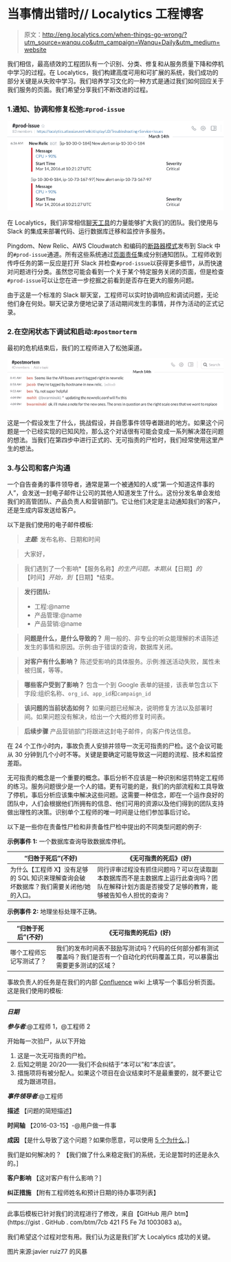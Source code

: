 # 当事情出错时// Localytics 工程博客

> 原文：<http://eng.localytics.com/when-things-go-wrong/?utm_source=wanqu.co&utm_campaign=Wanqu+Daily&utm_medium=website>

我们相信，最高绩效的工程团队有一个识别、分类、修复和从服务质量下降和停机中学习的过程。在 Localytics，我们构建高度可用和可扩展的系统，我们成功的部分关键是从失败中学习。我们培养学习文化的一种方式是通过我们如何回应关于我们服务的页面。我们希望分享我们不断改进的过程。

### 1.通知、协调和修复松弛:`#prod-issue`

![](img/d60ea845fe490b987d6e67fe972e2c7d.png)

在 Localytics，我们非常相信[聊天工具](https://www.pagerduty.com/blog/what-is-chatops/)的力量能够扩大我们的团队。我们使用与 Slack 的集成来部署代码、运行数据库迁移和监控许多服务。

Pingdom、New Relic、AWS Cloudwatch 和编码的[断路器模式](http://martinfowler.com/bliki/CircuitBreaker.html)发布到 Slack 中的`#prod-issue`通道。所有这些系统通过[页面责任](https://www.pagerduty.com/)集成分别通知团队。工程师收到传呼任务的第一反应是打开 Slack 并检查`#prod-issue`以获得更多细节，从而快速对问题进行分类。虽然您可能会看到一个关于某个特定服务关闭的页面，但是检查`#prod-issue`可以让您在进一步挖掘之前看到是否存在更大的服务问题。

由于这是一个标准的 Slack 聊天室，工程师可以实时协调响应和调试问题，无论他们身在何处。聊天记录方便地记录了活动期间发生的事情，并作为活动的正式记录。

### 2.在空闲状态下调试和启动:`#postmorterm`

最初的危机结束后，我们的工程师进入了松弛渠道。

![](img/12de0f38401e59c4c5b279c6c831d29c.png)

这是一个假设发生了什么，挑战假设，并自愿事件领导者跟进的地方。如果这个问题是一个已经实现的已知风险，那么这个对话很有可能会变成一系列解决潜在问题的想法。当我们在第四步中进行正式的、无可指责的尸检时，我们经常使用这里产生的想法。

### 3.与公司和客户沟通

一个自告奋勇的事件领导者，通常是第一个被通知的人或“第一个知道这件事的人”，会发送一封电子邮件让公司的其他人知道发生了什么。这份分发名单会发给我们的高管团队、产品负责人和营销部门。它让他们决定是主动通知我们的客户，还是生成内容发送给客户。

以下是我们使用的电子邮件模板:

> ***主题:*** 发布名称、日期和时间

> 大家好，

> 我们遇到了一个影响*【服务名称】*的生产问题。本期从*【日期】*的*【时间】*开始，到*【日期】*结束。

> **发行团队:**
> 
> *   工程:@name
> *   产品管理:@name
> *   产品营销:@name

> **问题是什么，是什么导致的？**
> 用一般的、非专业的听众能理解的术语陈述发生的事情和原因。示例:由于错误的查询，数据库关闭。

> **对客户有什么影响？**
> 陈述受影响的具体服务。示例:推送活动失败，属性未被归属，等等。

> **哪些客户受到了影响？**
> 包含一个到 Google 表单的链接，该表单包含以下字段:组织名称、`org_id`、`app_id`和`campaign_id`

> **该问题的当前状态如何？**
> 如果问题已经解决，说明修复方法以及部署时间。如果问题没有解决，给出一个大概的修复时间表。

> **后续步骤**
> 产品营销部门将跟进这封电子邮件，向客户传达信息。

在 24 个工作小时内，事故负责人安排并领导一次无可指责的尸检。这个会议可能从 30 分钟到几个小时不等。关键是要确定可能导致这一问题的流程、技术和监控差距。

无可指责的概念是一个重要的概念。事后分析不应该是一种识别和惩罚特定工程师的练习。服务问题很少是一个人的错。更有可能的是，我们的内部流程和工具导致了停机，事后分析应该集中解决这些问题。这需要一种信念，即在一个运作良好的团队中，人们会根据他们所拥有的信息、他们可用的资源以及他们得到的团队支持做出理性的决策。识别单个工程师的唯一时间是让他们参加事后讨论。

以下是一些你在责备性尸检和非责备性尸检中提出的不同类型问题的例子:

**示例事件 1:** 一个数据库查询导致数据库停机。

| “归咎于死后”(不好) | 《无可指责的死后》(好) |
| --- | --- |
| 为什么【工程师 X】没有足够的 SQL 知识来理解查询会破坏数据库？我们需要关闭他/她的入口。 | 同行评审过程没有抓住问题吗？可以在读取副本数据库而不是主数据库上运行此查询吗？团队在解释计划方面是否接受了足够的教育，能够被告知令人担忧的查询？ |

**示例事件 2:** 地理坐标处理不正确。

| “归咎于死后”(不好) | 《无可指责的死后》(好) |
| --- | --- |
| 哪个工程师忘记写测试了？ | 我们的发布时间表不鼓励写测试吗？代码的任何部分都有测试覆盖吗？我们是否有一个自动化的代码覆盖工具，可以暴露出需要更多测试的区域？ |

事故负责人的任务是在我们的内部 [Confluence](https://www.atlassian.com/software/confluence) wiki 上填写一个事后分析页面。这是我们使用的模板:

* * *

***日期***

***参与者***:@工程师 1，@工程师 2

开始每一次验尸，从以下开始

1.  这是一次无可指责的尸检。
2.  后知之明是 20/20——我们不会纠结于“本可以”和“本应该”。
3.  措施项将有被分配人。如果这个项目在会议结束时不是最重要的，就不要让它成为跟进项目。

***事件领导者***:@工程师

**描述**
【问题的简短描述】

**时间轴**
【2016-03-15】-@用户做一件事

**成因**
【是什么导致了这个问题？如果你愿意，可以使用 [5 个为什么](http://en.wikipedia.org/wiki/5_Whys)。]

我们是如何解决的？
【我们做了什么来稳定我们的系统，无论是暂时的还是永久的。]

**客户影响**
【这对客户有什么影响？]

**纠正措施**
【附有工程师姓名和预计日期的待办事项列表】

* * *

此事后模板已针对我们的流程进行了修改，来自【GitHub 用户 btm】(https://gist . GitHub . com/btm/7cb 421 F5 Fe 7d 1003083 a)。

我们希望这个过程对您有用。我们认为这是我们扩大 Localytics 成功的关键。

图片来源:javier ruiz77 的风暴
